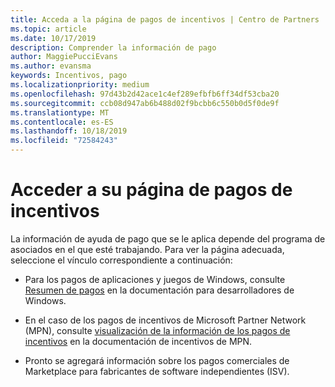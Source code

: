 ```yaml
---
title: Acceda a la página de pagos de incentivos | Centro de Partners
ms.topic: article
ms.date: 10/17/2019
description: Comprender la información de pago
author: MaggiePucciEvans
ms.author: evansma
keywords: Incentivos, pago
ms.localizationpriority: medium
ms.openlocfilehash: 97d43b2d42ace1c4ef289efbfb6ff34df53cba20
ms.sourcegitcommit: ccb08d947ab6b488d02f9bcbb6c550b0d5f0de9f
ms.translationtype: MT
ms.contentlocale: es-ES
ms.lasthandoff: 10/18/2019
ms.locfileid: "72584243"
---
```

# <a name="access-your-incentives-payouts-page"></a>Acceder a su página de pagos de incentivos

La información de ayuda de pago que se le aplica depende del programa de asociados en el que esté trabajando. Para ver la página adecuada, seleccione el vínculo correspondiente a continuación:

- Para los pagos de aplicaciones y juegos de Windows, consulte [Resumen de pagos](https://docs.microsoft.com/en-us/windows/uwp/publish/payout-summary) en la documentación para desarrolladores de Windows.

- En el caso de los pagos de incentivos de Microsoft Partner Network (MPN), consulte [visualización de la información de los pagos de incentivos](understand-incentive-payouts.md) en la documentación de incentivos de MPN.

- Pronto se agregará información sobre los pagos comerciales de Marketplace para fabricantes de software independientes (ISV).
